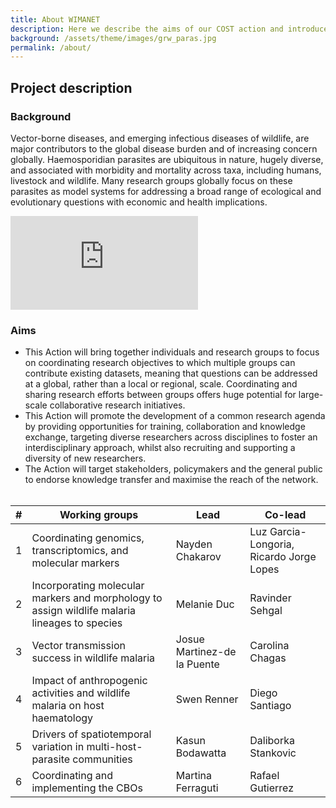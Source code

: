```yaml
---
title: About WIMANET
description: Here we describe the aims of our COST action and introduce the six working groups.
background: /assets/theme/images/grw_paras.jpg
permalink: /about/
---
```


## Project description
### Background 
Vector-borne diseases, and emerging infectious diseases of wildlife, are major contributors to the global disease burden and of increasing concern globally. Haemosporidian parasites are ubiquitous in nature, hugely diverse, and associated with morbidity and mortality across taxa, including humans, livestock and wildlife. Many research groups globally focus on these parasites as model systems for addressing a broad range of ecological and evolutionary questions with economic and health implications. 

<div class="ratio ratio-16x9 mb-3">
<iframe src="https://youtu.be/zmbeq6P09CQ" frameborder="0" allowfullscreen></iframe>
</div>

### Aims
- This Action will bring together individuals and research groups to focus on coordinating research objectives to which multiple groups can contribute existing datasets, meaning that questions can be addressed at a global, rather than a local or regional, scale. Coordinating and sharing research efforts between groups offers huge potential for large-scale collaborative research initiatives. 
- This Action will promote the development of a common research agenda by providing opportunities for training, collaboration and knowledge exchange, targeting diverse researchers across disciplines to foster an interdisciplinary approach, whilst also recruiting and supporting a diversity of new researchers. 
- The Action will target stakeholders, policymakers and the general public to endorse knowledge transfer and maximise the reach of the network.
<br/><br/>

| #  | Working groups      | Lead  | Co-lead | 
| -----  | ----------- | ----------- | ----------- | 
| 1  | Coordinating genomics, transcriptomics, and molecular markers      | Nayden Chakarov  | Luz Garcia-Longoria, Ricardo Jorge Lopes  |
| 2  | Incorporating molecular markers and morphology to assign wildlife malaria lineages to species   | Melanie Duc  | Ravinder Sehgal |
| 3  | Vector transmission success in wildlife malaria     | Josue Martinez-de la Puente  |  Carolina Chagas |
| 4  | Impact of anthropogenic activities and wildlife malaria on host haematology   | Swen Renner  | Diego Santiago |
| 5  | Drivers of spatiotemporal variation in multi-host-parasite communities      | Kasun Bodawatta  | Daliborka Stankovic |
| 6  | Coordinating and implementing the CBOs   | Martina Ferraguti  | Rafael Gutierrez |
